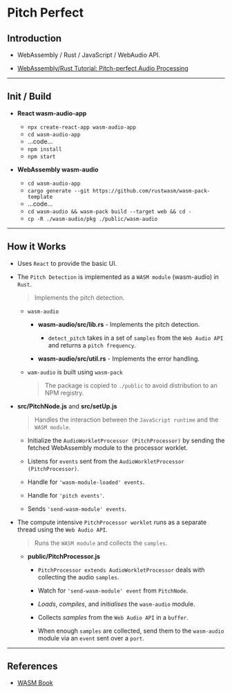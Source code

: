 # Pitch Perfect

## Introduction

* WebAssembly / Rust / JavaScript / WebAudio API.

* [WebAssembly/Rust Tutorial: Pitch-perfect Audio Processing](https://www.toptal.com/webassembly/webassembly-rust-tutorial-web-audio)

---

## Init / Build

* __React wasm-audio-app__
    * `npx create-react-app wasm-audio-app`
    * `cd wasm-audio-app`
    * ...code...
    * `npm install`
    * `npm start` 

* __WebAssembly wasm-audio__

    * `cd wasm-audio-app` 
    * `cargo generate --git https://github.com/rustwasm/wasm-pack-template`
    * ...code...
    * `cd wasm-audio && wasm-pack build --target web && cd -`
    * `cp -R ./wasm-audio/pkg ./public/wasm-audio`

---

## How it Works

* Uses `React` to provide the basic UI.

* The `Pitch Detection` is implemented as a `WASM module` (wasm-audio) in `Rust`.

    > Implements the pitch detection.

    * `wasm-audio`

        * __wasm-audio/src/lib.rs__ - Implements the pitch detection.

            * `detect_pitch` takes in a set of `samples` from the `Web Audio API` and returns a `pitch frequency`.

        * __wasm-audio/src/util.rs__ - Implements the error handling.
    
    * `wam-audio` is built using `wasm-pack`

        > The package is copied to `./public` to avoid distribution to an NPM registry.

* __src/PitchNode.js__ and __src/setUp.js__

    > Handles the interaction between the `JavaScript runtime` and the `WASM module`.

    * Initialize the `AudioWorkletProcessor (PitchProcessor)` by sending the fetched WebAssembly module to the processor worklet.

    * Listens for `events` sent from the `AudioWorkletProcessor (PitchProcessor)`.

    * Handle for `'wasm-module-loaded' events`.

    * Handle for `'pitch events'`.

    * Sends `'send-wasm-module' events`.


* The compute intensive `PitchProcessor worklet` runs as a separate thread using the `Web Audio API`.

    > Runs the `WASM module` and collects the `samples`.

    * __public/PitchProcessor.js__

        * `PitchProcessor extends AudioWorkletProcessor` deals with collecting the audio `samples`.

        * Watch for `'send-wasm-module' event` from `PitchNode`.

        * _Loads_, _compiles_, and _initialises_ the `wasm-audio` module.

        * Collects _samples_ from the `Web Audio API` in a `buffer`.
        
        * When enough `samples` are collected, send them to the `wasm-audio` module via an `event` sent over a `port`.


---

## References

* [WASM Book](https://rustwasm.github.io/docs/book/)


